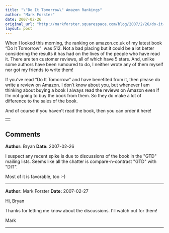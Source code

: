 ```yaml
---
title: "\"Do It Tomorrow\" Amazon Rankings"
author: "Mark Forster"
date: 2007-02-26
original_url: "http://markforster.squarespace.com/blog/2007/2/26/do-it-tomorrow-amazon-rankings.html"
layout: post
---
```


When I looked this morning, the ranking on amazon.co.uk of my latest book “Do It Tomorrow”  was 512. Not a bad placing but it could be a lot better considering the results it has had on the lives of the people who have read it. There are ten customer reviews, all of which have 5 stars. And, unlike some authors have been rumoured to do, I neither wrote any of them myself nor got my friends to write them!

If you’ve read “Do It Tomorrow” and have benefited from it, then please do write a review on Amazon. I don’t know about you, but whenever I am thinking about buying a book I always read the reviews on Amazon even if I’m not going to buy the book from them. So they do make a lot of difference to the sales of the book.

And of course if you haven’t read the book, then you can order it here!

|  |
| --- |
|  |

## Comments

**Author:** Bryan
**Date:** 2007-02-26

I suspect any recent spike is due to discussions of the book in the "GTD" mailing lists. Seems like all the chatter is compare-n-contrast "GTD" with "DIT".  
  
Most of it is favorable, too :-)

---

**Author:** Mark Forster
**Date:** 2007-02-27

Hi, Bryan  
  
Thanks for letting me know about the discussions. I'll watch out for them!  
  
Mark

---
